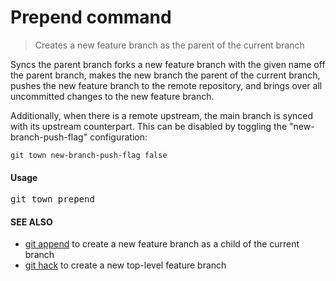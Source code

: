 <h1 textrun="command-heading">Prepend command</h1>

<blockquote textrun="command-summary">
Creates a new feature branch as the parent of the current branch
</blockquote>

<a textrun="command-description">
Syncs the parent branch
forks a new feature branch with the given name off the parent branch,
makes the new branch the parent of the current branch,
pushes the new feature branch to the remote repository,
and brings over all uncommitted changes to the new feature branch.

Additionally, when there is a remote upstream,
the main branch is synced with its upstream counterpart.
This can be disabled by toggling the "new-branch-push-flag" configuration:

```
git town new-branch-push-flag false
```
</a>


#### Usage

<pre textrun="command-usage">
git town prepend <branch>
</pre>


#### SEE ALSO

* [git append](append.md) to create a new feature branch as a child of the current branch
* [git hack](hack.md) to create a new top-level feature branch
